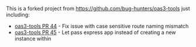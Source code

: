 This is a forked project from https://github.com/bug-hunters/oas3-tools just including:

* [oas3-tools PR 44](https://github.com/bug-hunters/oas3-tools/pull/44) - Fix issue with case sensitive route naming mismatch
* [oas3-tools PR 45](https://github.com/bug-hunters/oas3-tools/pull/45) - Let pass express app instead of creating a new instance within